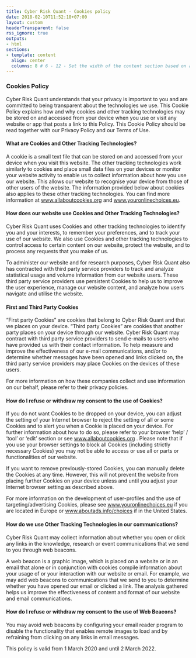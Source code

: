 ```yaml
---
title: Cyber Risk Quant - Cookies policy
date: 2018-02-10T11:52:18+07:00
layout: custom
headerTransparent: false
rss_ignore: true
outputs:
- html
sections:
- template: content
  align: center
  columns: 8 # 6 - 12 - Set the width of the content section based on a 12 column grid
---
```

### Cookies Policy

Cyber Risk Quant understands that your privacy is important to you and are committed to being transparent about the technologies we use. This Cookie Policy explains how and why cookies and other tracking technologies may be stored on and accessed from your device when you use or visit any website or app that posts a link to this Policy. This Cookie Policy should be read together with our Privacy Policy and our Terms of Use.

#### What are Cookies and Other Tracking Technologies?
A cookie is a small text file that can be stored on and accessed from your device when you visit this website. The other tracking technologies work similarly to cookies and place small data files on your devices or monitor your website activity to enable us to collect information about how you use our website. This allows our website to recognise your device from those of other users of the website. The information provided below about cookies also applies to these other tracking technologies. You can find more information at www.allaboutcookies.org and www.youronlinechoices.eu.

#### How does our website use Cookies and Other Tracking Technologies?
Cyber Risk Quant uses Cookies and other tracking technologies to identify you and your interests, to remember your preferences, and to track your use of our website. We also use Cookies and other tracking technologies to control access to certain content on our website, protect the website, and to process any requests that you make of us.

To administer our website and for research purposes, Cyber Risk Quant also has contracted with third party service providers to track and analyze statistical usage and volume information from our website users. These third party service providers use persistent Cookies to help us to improve the user experience, manage our website content, and analyze how users navigate and utilise the website.

#### First and Third Party Cookies
“First party Cookies” are cookies that belong to Cyber Risk Quant and that we places on your device. “Third party Cookies” are cookies that another party places on your device through our website. Cyber Risk Quant may contract with third party service providers to send e-mails to users who have provided us with their contact information. To help measure and improve the effectiveness of our e-mail communications, and/or to determine whether messages have been opened and links clicked on, the third party service providers may place Cookies on the devices of these users.

For more information on how these companies collect and use information on our behalf, please refer to their privacy policies. 

#### How do I refuse or withdraw my consent to the use of Cookies?
If you do not want Cookies to be dropped on your device, you can adjust the setting of your Internet browser to reject the setting of all or some Cookies and to alert you when a Cookie is placed on your device. For further information about how to do so, please refer to your browser ‘help’ / ‘tool’ or ‘edit’ section or see www.allaboutcookies.org . Please note that if you use your browser settings to block all Cookies (including strictly necessary Cookies) you may not be able to access or use all or parts or functionalities of our website.

If you want to remove previously-stored Cookies, you can manually delete the Cookies at any time. However, this will not prevent the website from placing further Cookies on your device unless and until you adjust your Internet browser setting as described above.

For more information on the development of user-profiles and the use of targeting/advertising Cookies, please see www.youronlinechoices.eu if you are located in Europe or www.aboutads.info/choices if in the United States.

#### How do we use Other Tracking Technologies in our communications?
Cyber Risk Quant may collect information about whether you open or click any links in the knowledge, research or event communications that we send to you through web beacons.

A web beacon is a graphic image, which is placed on a website or in an email that alone or in conjunction with cookies compile information about your usage of or your interaction with our website or email. For example, we may add web beacons to communications that we send to you to determine whether you have opened our email or clicked a link. The analysis gathered helps us improve the effectiveness of content and format of our website and email communications.

#### How do I refuse or withdraw my consent to the use of Web Beacons?
You may avoid web beacons by configuring your email reader program to disable the functionality that enables remote images to load and by refraining from clicking on any links in email messages.

This policy is valid from 1 March 2020 and until 2 March 2022.
